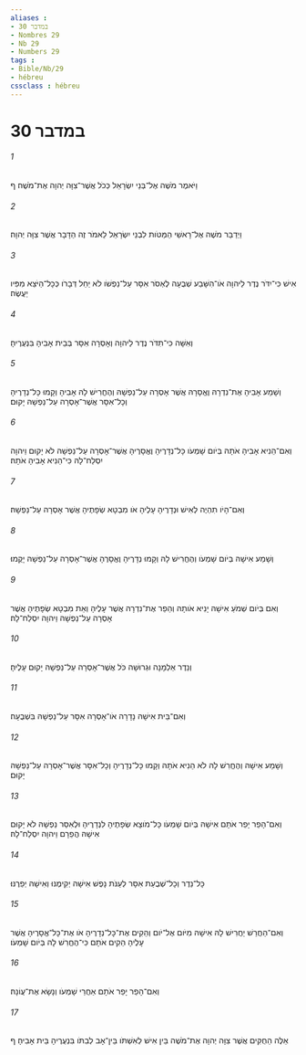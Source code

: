```yaml
---
aliases : 
- במדבר 30
- Nombres 29
- Nb 29
- Numbers 29
tags : 
- Bible/Nb/29
- hébreu
cssclass : hébreu
---
```


# במדבר 30

###### 1
וַיֹּאמֶר מֹשֶׁה אֶל־בְּנֵי יִשְׂרָאֵל כְּכֹל אֲשֶׁר־צִוָּה יְהוָה אֶת־מֹשֶׁה׃ ף
###### 2
וַיְדַבֵּר מֹשֶׁה אֶל־רָאשֵׁי הַמַּטֹּות לִבְנֵי יִשְׂרָאֵל לֵאמֹר זֶה הַדָּבָר אֲשֶׁר צִוָּה יְהוָה׃
###### 3
אִישׁ כִּי־יִדֹּר נֶדֶר לַיהוָה אֹו־הִשָּׁבַע שְׁבֻעָה לֶאְסֹר אִסָּר עַל־נַפְשֹׁו לֹא יַחֵל דְּבָרֹו כְּכָל־הַיֹּצֵא מִפִּיו יַעֲשֶׂה׃
###### 4
וְאִשָּׁה כִּי־תִדֹּר נֶדֶר לַיהוָה וְאָסְרָה אִסָּר בְּבֵית אָבִיהָ בִּנְעֻרֶיהָ׃
###### 5
וְשָׁמַע אָבִיהָ אֶת־נִדְרָהּ וֶאֱסָרָהּ אֲשֶׁר אָסְרָה עַל־נַפְשָׁהּ וְהֶחֱרִישׁ לָהּ אָבִיהָ וְקָמוּ כָּל־נְדָרֶיהָ וְכָל־אִסָּר אֲשֶׁר־אָסְרָה עַל־נַפְשָׁהּ יָקוּם׃
###### 6
וְאִם־הֵנִיא אָבִיהָ אֹתָהּ בְּיֹום שָׁמְעֹו כָּל־נְדָרֶיהָ וֶאֱסָרֶיהָ אֲשֶׁר־אָסְרָה עַל־נַפְשָׁהּ לֹא יָקוּם וַיהוָה יִסְלַח־לָהּ כִּי־הֵנִיא אָבִיהָ אֹתָהּ׃
###### 7
וְאִם־הָיֹו תִהְיֶה לְאִישׁ וּנְדָרֶיהָ עָלֶיהָ אֹו מִבְטָא שְׂפָתֶיהָ אֲשֶׁר אָסְרָה עַל־נַפְשָׁהּ׃
###### 8
וְשָׁמַע אִישָׁהּ בְּיֹום שָׁמְעֹו וְהֶחֱרִישׁ לָהּ וְקָמוּ נְדָרֶיהָ וֶאֱסָרֶהָ אֲשֶׁר־אָסְרָה עַל־נַפְשָׁהּ יָקֻמוּ׃
###### 9
וְאִם בְּיֹום שְׁמֹעַ אִישָׁהּ יָנִיא אֹותָהּ וְהֵפֵר אֶת־נִדְרָהּ אֲשֶׁר עָלֶיהָ וְאֵת מִבְטָא שְׂפָתֶיהָ אֲשֶׁר אָסְרָה עַל־נַפְשָׁהּ וַיהוָה יִסְלַח־לָהּ׃
###### 10
וְנֵדֶר אַלְמָנָה וּגְרוּשָׁה כֹּל אֲשֶׁר־אָסְרָה עַל־נַפְשָׁהּ יָקוּם עָלֶיהָ׃
###### 11
וְאִם־בֵּית אִישָׁהּ נָדָרָה אֹו־אָסְרָה אִסָּר עַל־נַפְשָׁהּ בִּשְׁבֻעָה׃
###### 12
וְשָׁמַע אִישָׁהּ וְהֶחֱרִשׁ לָהּ לֹא הֵנִיא אֹתָהּ וְקָמוּ כָּל־נְדָרֶיהָ וְכָל־אִסָּר אֲשֶׁר־אָסְרָה עַל־נַפְשָׁהּ יָקוּם׃
###### 13
וְאִם־הָפֵר יָפֵר אֹתָם אִישָׁהּ בְּיֹום שָׁמְעֹו כָּל־מֹוצָא שְׂפָתֶיהָ לִנְדָרֶיהָ וּלְאִסַּר נַפְשָׁהּ לֹא יָקוּם אִישָׁהּ הֲפֵרָם וַיהוָה יִסְלַח־לָהּ׃
###### 14
כָּל־נֵדֶר וְכָל־שְׁבֻעַת אִסָּר לְעַנֹּת נָפֶשׁ אִישָׁהּ יְקִימֶנּוּ וְאִישָׁהּ יְפֵרֶנּוּ׃
###### 15
וְאִם־הַחֲרֵשׁ יַחֲרִישׁ לָהּ אִישָׁהּ מִיֹּום אֶל־יֹום וְהֵקִים אֶת־כָּל־נְדָרֶיהָ אֹו אֶת־כָּל־אֱסָרֶיהָ אֲשֶׁר עָלֶיהָ הֵקִים אֹתָם כִּי־הֶחֱרִשׁ לָהּ בְּיֹום שָׁמְעֹו׃
###### 16
וְאִם־הָפֵר יָפֵר אֹתָם אַחֲרֵי שָׁמְעֹו וְנָשָׂא אֶת־עֲוֹנָהּ׃
###### 17
אֵלֶּה הַחֻקִּים אֲשֶׁר צִוָּה יְהוָה אֶת־מֹשֶׁה בֵּין אִישׁ לְאִשְׁתֹּו בֵּין־אָב לְבִתֹּו בִּנְעֻרֶיהָ בֵּית אָבִיהָ׃ ף
